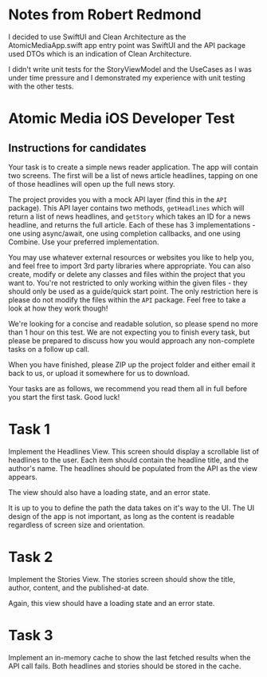 # Notes from Robert Redmond

I decided to use SwiftUI and Clean Architecture as the AtomicMediaApp.swift app entry point was SwiftUI and the API package used DTOs which is an indication of Clean Architecture.

I didn't write unit tests for the StoryViewModel and the UseCases as I was under time pressure and I demonstrated my experience with unit testing with the other tests.


# Atomic Media iOS Developer Test

## Instructions for candidates

Your task is to create a simple news reader application. The app will contain two screens. The first
will be a list of news article headlines, tapping on one of those headlines will open up the full
news story.

The project provides you with a mock API layer (find this in the `API` package). This API layer
contains two methods, `getHeadlines` which will return a list of news headlines,
and `getStory` which takes an ID for a news headline, and returns the full article.  Each of these
has 3 implementations - one using async/await, one using completion callbacks, and one using 
Combine.  Use your preferred implementation.

You may use whatever external resources or websites you like to help you, and feel free to import
3rd party libraries where appropriate. You can also create, modify or delete any
classes and files within the project that you want to. You're not restricted to only working within
the given files - they should only be used as a guide/quick start point. The only restriction here is
please do not modify the files within the `API` package. Feel free to take a look at how they work
though!

We're looking for a concise and readable solution, so please spend no more than 1 hour on this test. 
We are not expecting you to finish every task, but please be prepared to discuss how you would 
approach any non-complete tasks on a follow up call. 

When you have finished, please ZIP up the project folder and either email it back to us, or upload
it somewhere for us to download.

Your tasks are as follows, we recommend you read them all in full before you start the first task.
Good luck!

# Task 1

Implement the Headlines View. This screen should display a scrollable list of headlines to the
user. Each item should contain the headline title, and the author's name. The headlines should be
populated from the API as the view appears.

The view should also have a loading state, and an error state.

It is up to you to define the path the data takes on it's way to the UI. The UI design of the app is
not important, as long as the content is readable regardless of screen size and orientation.

# Task 2

Implement the Stories View. The stories screen should show the title, author, content, and the 
published-at date.

Again, this view should have a loading state and an error state.

# Task 3

Implement an in-memory cache to show the last fetched results when the API call fails. Both headlines and stories should be
stored in the cache.
